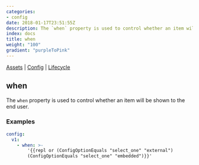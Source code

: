 ```yaml
---
categories:
- config
date: 2018-01-17T23:51:55Z
description: The `when` property is used to control whether an item will be shown to the end user.
index: docs
title: when
weight: "100"
gradient: "purpleToPink"
---
```


[Assets](/reference/assets/overview) | [Config](/reference/config/overview) | [Lifecycle](/referenc/lifecycle/overview)

## when

The `when` property is used to control whether an item will be shown to the end user.




### Examples

```yaml
config:
  v1:
    - when: >-
        '{{repl or (ConfigOptionEquals "select_one" "external")
        (ConfigOptionEquals "select_one" "embedded")}}'
```
